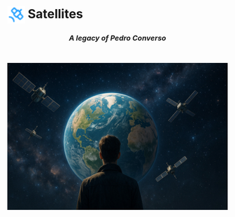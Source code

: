 # <img style="vertical-align: middle;height:40px; width:40px;" src="https://raw.githubusercontent.com/bxyteam/satellite-test/refs/heads/main/docs/images/satellite.png"> Satellites

<h3 align="center" style="text-align:center;font-weight:bold;font-style:italic;">
A legacy of Pedro Converso
</h3>
<br>
<p align="center">
<img alt="legacy" src="https://raw.githubusercontent.com/bxyteam/satellite-test/refs/heads/main/docs/images/legacy.jpg">
</p>
